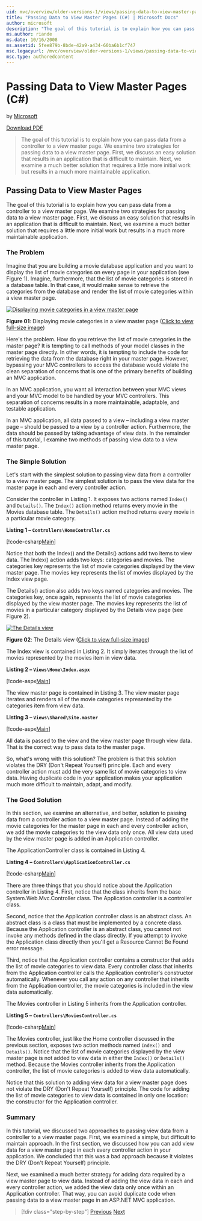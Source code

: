 ```yaml
---
uid: mvc/overview/older-versions-1/views/passing-data-to-view-master-pages-cs
title: "Passing Data to View Master Pages (C#) | Microsoft Docs"
author: microsoft
description: "The goal of this tutorial is to explain how you can pass data from a controller to a view master page. We examine two strategies for passing data to a view m..."
ms.author: riande
ms.date: 10/16/2008
ms.assetid: 5fee879b-8bde-42a9-a434-60ba6b1cf747
msc.legacyurl: /mvc/overview/older-versions-1/views/passing-data-to-view-master-pages-cs
msc.type: authoredcontent
---
```

Passing Data to View Master Pages (C#)
====================
by [Microsoft](https://github.com/microsoft)

[Download PDF](http://download.microsoft.com/download/e/f/3/ef3f2ff6-7424-48f7-bdaa-180ef64c3490/ASPNET_MVC_Tutorial_13_CS.pdf)

> The goal of this tutorial is to explain how you can pass data from a controller to a view master page. We examine two strategies for passing data to a view master page. First, we discuss an easy solution that results in an application that is difficult to maintain. Next, we examine a much better solution that requires a little more initial work but results in a much more maintainable application.


## Passing Data to View Master Pages

The goal of this tutorial is to explain how you can pass data from a controller to a view master page. We examine two strategies for passing data to a view master page. First, we discuss an easy solution that results in an application that is difficult to maintain. Next, we examine a much better solution that requires a little more initial work but results in a much more maintainable application.

### The Problem

Imagine that you are building a movie database application and you want to display the list of movie categories on every page in your application (see Figure 1). Imagine, furthermore, that the list of movie categories is stored in a database table. In that case, it would make sense to retrieve the categories from the database and render the list of movie categories within a view master page.


[![Displaying movie categories in a view master page](passing-data-to-view-master-pages-cs/_static/image2.png)](passing-data-to-view-master-pages-cs/_static/image1.png)

**Figure 01**: Displaying movie categories in a view master page ([Click to view full-size image](passing-data-to-view-master-pages-cs/_static/image3.png))


Here's the problem. How do you retrieve the list of movie categories in the master page? It is tempting to call methods of your model classes in the master page directly. In other words, it is tempting to include the code for retrieving the data from the database right in your master page. However, bypassing your MVC controllers to access the database would violate the clean separation of concerns that is one of the primary benefits of building an MVC application.

In an MVC application, you want all interaction between your MVC views and your MVC model to be handled by your MVC controllers. This separation of concerns results in a more maintainable, adaptable, and testable application.

In an MVC application, all data passed to a view – including a view master page – should be passed to a view by a controller action. Furthermore, the data should be passed by taking advantage of view data. In the remainder of this tutorial, I examine two methods of passing view data to a view master page.

### The Simple Solution

Let's start with the simplest solution to passing view data from a controller to a view master page. The simplest solution is to pass the view data for the master page in each and every controller action.

Consider the controller in Listing 1. It exposes two actions named `Index()` and `Details()`. The `Index()` action method returns every movie in the Movies database table. The `Details()` action method returns every movie in a particular movie category.

**Listing 1 – `Controllers\HomeController.cs`**

[!code-csharp[Main](passing-data-to-view-master-pages-cs/samples/sample1.cs)]

Notice that both the Index() and the Details() actions add two items to view data. The Index() action adds two keys: categories and movies. The categories key represents the list of movie categories displayed by the view master page. The movies key represents the list of movies displayed by the Index view page.

The Details() action also adds two keys named categories and movies. The categories key, once again, represents the list of movie categories displayed by the view master page. The movies key represents the list of movies in a particular category displayed by the Details view page (see Figure 2).


[![The Details view](passing-data-to-view-master-pages-cs/_static/image5.png)](passing-data-to-view-master-pages-cs/_static/image4.png)

**Figure 02**: The Details view ([Click to view full-size image](passing-data-to-view-master-pages-cs/_static/image6.png))


The Index view is contained in Listing 2. It simply iterates through the list of movies represented by the movies item in view data.

**Listing 2 – `Views\Home\Index.aspx`**

[!code-aspx[Main](passing-data-to-view-master-pages-cs/samples/sample2.aspx)]

The view master page is contained in Listing 3. The view master page iterates and renders all of the movie categories represented by the categories item from view data.

**Listing 3 – `Views\Shared\Site.master`**

[!code-aspx[Main](passing-data-to-view-master-pages-cs/samples/sample3.aspx)]

All data is passed to the view and the view master page through view data. That is the correct way to pass data to the master page.

So, what's wrong with this solution? The problem is that this solution violates the DRY (Don't Repeat Yourself) principle. Each and every controller action must add the very same list of movie categories to view data. Having duplicate code in your application makes your application much more difficult to maintain, adapt, and modify.

### The Good Solution

In this section, we examine an alternative, and better, solution to passing data from a controller action to a view master page. Instead of adding the movie categories for the master page in each and every controller action, we add the movie categories to the view data only once. All view data used by the view master page is added in an Application controller.

The ApplicationController class is contained in Listing 4.

**Listing 4 – `Controllers\ApplicationController.cs`**

[!code-csharp[Main](passing-data-to-view-master-pages-cs/samples/sample4.cs)]

There are three things that you should notice about the Application controller in Listing 4. First, notice that the class inherits from the base System.Web.Mvc.Controller class. The Application controller is a controller class.

Second, notice that the Application controller class is an abstract class. An abstract class is a class that must be implemented by a concrete class. Because the Application controller is an abstract class, you cannot not invoke any methods defined in the class directly. If you attempt to invoke the Application class directly then you'll get a Resource Cannot Be Found error message.

Third, notice that the Application controller contains a constructor that adds the list of movie categories to view data. Every controller class that inherits from the Application controller calls the Application controller's constructor automatically. Whenever you call any action on any controller that inherits from the Application controller, the movie categories is included in the view data automatically.

The Movies controller in Listing 5 inherits from the Application controller.

**Listing 5 – `Controllers\MoviesController.cs`**

[!code-csharp[Main](passing-data-to-view-master-pages-cs/samples/sample5.cs)]

The Movies controller, just like the Home controller discussed in the previous section, exposes two action methods named `Index()` and `Details()`. Notice that the list of movie categories displayed by the view master page is not added to view data in either the `Index()` or `Details()` method. Because the Movies controller inherits from the Application controller, the list of movie categories is added to view data automatically.

Notice that this solution to adding view data for a view master page does not violate the DRY (Don't Repeat Yourself) principle. The code for adding the list of movie categories to view data is contained in only one location: the constructor for the Application controller.

### Summary

In this tutorial, we discussed two approaches to passing view data from a controller to a view master page. First, we examined a simple, but difficult to maintain approach. In the first section, we discussed how you can add view data for a view master page in each every controller action in your application. We concluded that this was a bad approach because it violates the DRY (Don't Repeat Yourself) principle.

Next, we examined a much better strategy for adding data required by a view master page to view data. Instead of adding the view data in each and every controller action, we added the view data only once within an Application controller. That way, you can avoid duplicate code when passing data to a view master page in an ASP.NET MVC application.

> [!div class="step-by-step"]
> [Previous](creating-page-layouts-with-view-master-pages-cs.md)
> [Next](asp-net-mvc-views-overview-vb.md)
